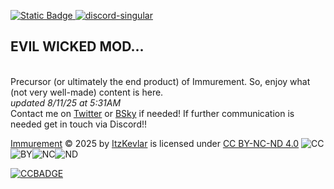 [![Static Badge](https://img.shields.io/badge/License-CC_BY--NC--ND_4.0-%2304a365)
](https://creativecommons.org/licenses/by-nc-nd/4.0/)
[![discord-singular](https://cdn.jsdelivr.net/npm/@intergrav/devins-badges@3/assets/cozy-minimal/social/discord-singular_64h.png)](https://discord.gg/eW9GYSxfCA)

## EVIL WICKED MOD... 
\
Precursor (or ultimately the end product) of Immurement.
So, enjoy what (not very well-made) content is here.\
*updated 8/11/25 at 5:31AM*\
Contact me on [Twitter](https://x.com/ItzKevlarr) or [BSky](https://bsky.app/profile/itzkevlar.bsky.social) if needed! If further communication is needed get in touch via Discord!!

[Immurement](https://github.com/ItzKevlar/Immurement) © 2025 by [ItzKevlar](https://x.com/ItzKevlarr) is licensed under [CC BY-NC-ND 4.0](https://creativecommons.org/licenses/by-nc-nd/4.0/) ![CC](https://i.imgur.com/ylJLPTl.png)![BY](https://i.imgur.com/fTeQ5f4.png)![NC](https://i.imgur.com/lmxh57w.png)![ND](https://i.imgur.com/pFuPm1j.png)

[![CCBADGE](https://i.imgur.com/yYU1AoD.png)](https://creativecommons.org/licenses/by-nc-nd/4.0/)

